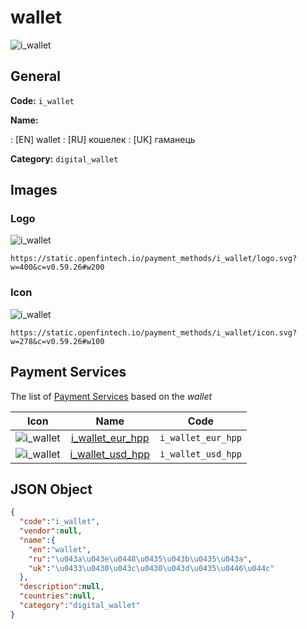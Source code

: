 
# wallet 
![i_wallet](https://static.openfintech.io/payment_methods/i_wallet/logo.svg?w=400&c=v0.59.26#w200)  

## General 
**Code:** `i_wallet` 
 
**Name:** 
 
:	[EN] wallet 
:	[RU] кошелек 
:	[UK] гаманець 
 
**Category:** `digital_wallet` 
 

## Images 

### Logo 
![i_wallet](https://static.openfintech.io/payment_methods/i_wallet/logo.svg?w=400&c=v0.59.26#w200)  

```
https://static.openfintech.io/payment_methods/i_wallet/logo.svg?w=400&c=v0.59.26#w200
```  

### Icon 
![i_wallet](https://static.openfintech.io/payment_methods/i_wallet/icon.svg?w=278&c=v0.59.26#w100)  

```
https://static.openfintech.io/payment_methods/i_wallet/icon.svg?w=278&c=v0.59.26#w100
```  

## Payment Services 
 
The list of [Payment Services](/payment-services/) based on the _wallet_ 

|Icon|Name|Code| 
|:---:|:---:|:---:| 
|![i_wallet](https://static.openfintech.io/payment_methods/i_wallet/icon.svg?w=278&c=v0.59.26#w100) |[i_wallet_eur_hpp](/payment-services/i_wallet_eur_hpp/)|`i_wallet_eur_hpp`| 
|![i_wallet](https://static.openfintech.io/payment_methods/i_wallet/icon.svg?w=278&c=v0.59.26#w100) |[i_wallet_usd_hpp](/payment-services/i_wallet_usd_hpp/)|`i_wallet_usd_hpp`| 
 

## JSON Object 

```json
{
  "code":"i_wallet",
  "vendor":null,
  "name":{
    "en":"wallet",
    "ru":"\u043a\u043e\u0448\u0435\u043b\u0435\u043a",
    "uk":"\u0433\u0430\u043c\u0430\u043d\u0435\u0446\u044c"
  },
  "description":null,
  "countries":null,
  "category":"digital_wallet"
}
```  
